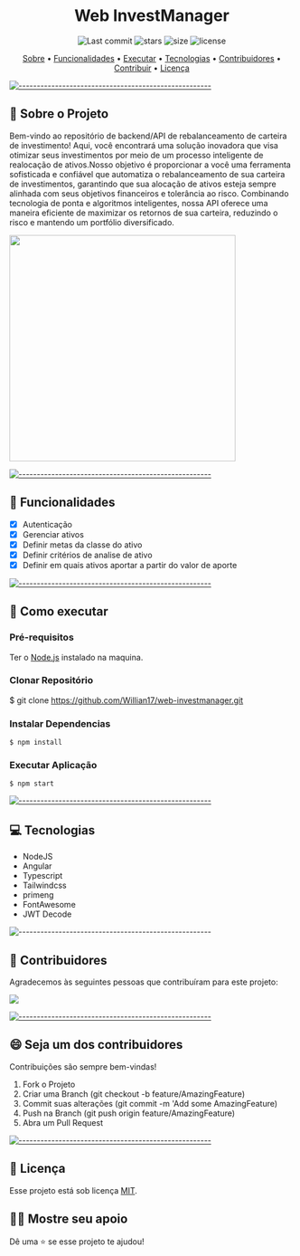 <h1 align="center"> Web InvestManager </h1>

  <p align="center">
    <img alt="Last commit" src="https://img.shields.io/github/last-commit/Willian17/web-investmanager">
    <img alt="stars" src="https://img.shields.io/github/stars/Willian17/web-investmanager?logo=github">
    <img alt="size" src="https://img.shields.io/github/repo-size/Willian17/web-investmanager">
    <img alt="license" src="https://img.shields.io/github/license/Willian17/web-investmanager">
  </p>
  
  <p align="center">
    <a href="#sobre">Sobre</a> •
    <a href="#funcionalidades">Funcionalidades</a> •
    <a href="#executar">Executar</a> •
    <a href="#tecnologias">Tecnologias</a> •
    <a href="#contribuidores">Contribuidores</a> •
    <a href="#contribuir">Contribuir</a> •
    <a href="#licenca">Licença</a>
  </p>
  
  [![-----------------------------------------------------](https://raw.githubusercontent.com/andreasbm/readme/master/assets/lines/colored.png)](#sobre-o-projeto)

  ## :pushpin: Sobre o Projeto <a name="sobre"></a>
  <div>
  <p>Bem-vindo ao repositório de backend/API de rebalanceamento de carteira de investimento! Aqui, você encontrará uma solução inovadora que visa otimizar seus investimentos por meio de um processo inteligente de realocação de ativos.Nosso objetivo é proporcionar a você uma ferramenta sofisticada e confiável que automatiza o rebalanceamento de sua carteira de investimentos, garantindo que sua alocação de ativos esteja sempre alinhada com seus objetivos financeiros e tolerância ao risco. Combinando tecnologia de ponta e algoritmos inteligentes, nossa API oferece uma maneira eficiente de maximizar os retornos de sua carteira, reduzindo o risco e mantendo um portfólio diversificado.</p>
  <img src="https://camo.githubusercontent.com/74977e7b1a93ac9d68a87c9c92ed2c4ea65e44a3b5514dff0a9d8af36ea2dbdd/68747470733a2f2f7374617469632e746f64616d6174657269612e636f6d2e62722f75706c6f61642f65782f656d2f6578656d706c6f64656772616669636f2d302e6a7067" width="400px">
  </div>
  
  [![-----------------------------------------------------](https://raw.githubusercontent.com/andreasbm/readme/master/assets/lines/colored.png)](#funcionalidades)

  ## :rocket: Funcionalidades <a name="funcionalidades"></a>

  - [x] Autenticação
 - [x] Gerenciar ativos
 - [x] Definir metas da classe do ativo
 - [x] Definir critérios de analise de ativo
 - [x] Definir em quais ativos aportar a partir do valor de aporte
  
  [![-----------------------------------------------------](https://raw.githubusercontent.com/andreasbm/readme/master/assets/lines/colored.png)](#executar)

  ## :construction_worker: Como executar <a name="executar"></a>

  ### Pré-requisitos
  Ter o <a href="https://nodejs.org/en/">Node.js</a> instalado na maquina.
  
  ### Clonar Repositório
  $ git clone https://github.com/Willian17/web-investmanager.git
  
  ### Instalar Dependencias
  ```
  $ npm install
  ```
  ### Executar Aplicação
  ```
  $ npm start
  ```

  

[![-----------------------------------------------------](https://raw.githubusercontent.com/andreasbm/readme/master/assets/lines/colored.png)](##tecnologias)

## :computer: Tecnologias <a name="tecnologias"></a>
<ul>
<li>NodeJS</li>
<li>Angular</li>
<li>Typescript</li>
<li>Tailwindcss</li>
<li>primeng</li>
<li>FontAwesome</li>
<li>JWT Decode</li>
</ul>

![-----------------------------------------------------](https://raw.githubusercontent.com/andreasbm/readme/master/assets/lines/colored.png)

## 🤝 Contribuidores <a name="contribuidores"></a>

Agradecemos às seguintes pessoas que contribuíram para este projeto:

<a href = "https://github.com/Willian17/web-investmanager/graphs/contributors">
  <img src = "https://contrib.rocks/image?repo=Willian17/web-investmanager"/>
</a>


[![-----------------------------------------------------](https://raw.githubusercontent.com/andreasbm/readme/master/assets/lines/colored.png)](#contribuidores)

## 😄 Seja um dos contribuidores<br> <a name="contribuir"></a>

Contribuições são sempre bem-vindas!

1. Fork o Projeto
2. Criar uma Branch (git checkout -b feature/AmazingFeature)
3. Commit suas alterações (git commit -m 'Add some AmazingFeature)
4. Push na Branch (git push origin feature/AmazingFeature)
5. Abra um Pull Request


[![-----------------------------------------------------](https://raw.githubusercontent.com/andreasbm/readme/master/assets/lines/colored.png)](#licensa)

## 📝 Licença <a name="licenca"></a>

Esse projeto está sob licença [MIT](LICENSE.md).

## :man_astronaut: Mostre seu apoio 

Dê uma ⭐️ se esse projeto te ajudou!
